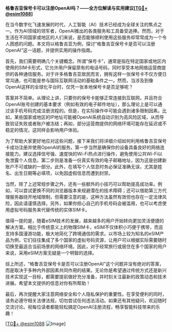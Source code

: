 **格鲁吉亚保号卡可以注册OpenAI吗？——全方位解读与实用建议[[TG💪+ @esim1088](https://t.me/s/esim1088)]**

在当今数字化飞速发展的时代，人工智能（AI）技术已经成为全球关注的焦点之一。作为AI领域的领军者，OpenAI推出的各类服务和工具备受追捧。然而，对于生活在不同国家或地区的人们来说，是否能够顺利使用这些服务却常常成为一个令人困惑的问题。本文将以格鲁吉亚为例，探讨“格鲁吉亚保号卡是否可以注册OpenAI”这一话题，并提供实用的操作指南。

首先，我们需要明确几个关键概念。所谓“保号卡”，通常是指在特定国家或地区内使用的SIM卡形式，它允许用户保留原有的电话号码，同时享受本地网络运营商提供的各种通信服务。对于许多格鲁吉亚居民而言，拥有这样一张保号卡不仅方便日常沟通，也可能是参与国际互联网活动的基础条件之一。然而，当涉及到像OpenAI这样的全球化平台时，仅凭一张本地保号卡是否足够呢？

答案并不简单。从理论上讲，只要你的保号卡能够正常连接到互联网，并且符合OpenAI账号创建的基本要求（例如有效的电子邮件地址），那么理论上是可以通过该手机号码完成注册流程的。但是，在实际操作中可能会遇到诸多限制因素。比如，某些国家或地区的IP地址可能被OpenAI系统自动识别为高风险区域，从而导致验证失败或者账户被冻结；再如，部分运营商提供的网络环境可能存在延迟或不稳定的情况，这同样会影响用户体验。

为了帮助大家更好地应对这些问题，接下来我们将详细介绍如何利用格鲁吉亚保号卡成功注册并使用OpenAI的服务。第一步当然是确保你的设备具备良好的网络连接能力。建议选择信号强、速度快的Wi-Fi热点进行操作，避免使用公共Wi-Fi以免泄露个人信息。第二步则是准备一份真实有效的电子邮箱地址，因为这是创建新账户不可或缺的一部分。此外，在填写个人信息时务必保证准确无误，尤其是姓名、出生日期等必填项，以免因虚假信息而遭到封禁。

当然，除了上述常规步骤之外，还有一些额外的小技巧可以帮助提高成功率。例如，可以尝试更换不同的浏览器版本来规避潜在的技术障碍；还可以借助第三方代理服务器绕开地域限制，但需要注意的是，这种方法虽然有效但也存在一定法律风险，因此请谨慎选择。另外，如果你担心自己的手机号码会被滥用，也可以考虑使用虚拟号码服务来代替传统的实体SIM卡。

值得一提的是，随着eSIM技术的发展，越来越多的用户开始转向更加灵活便捷的解决方案。相比于传统意义上的物理SIM卡，eSIM不仅体积小巧便于携带，而且支持多国漫游功能，极大地简化了跨境通信的需求。以市场上较为知名的eSIM产品为例，它们往往集成了多个国家的虚拟号码资源，让用户可以根据实际需要随时切换至最适合当前场景的网络环境。因此，对于经常旅行或居住在多个国家的用户来说，采用eSIM方案无疑是一个明智的选择。

综上所述，“格鲁吉亚保号卡是否可以注册OpenAI”这个问题并没有绝对的答案，而是取决于多种内外部因素共同作用的结果。无论你是希望通过传统方式还是新兴技术实现这一目标，都需要提前做好充分准备，并时刻关注最新的政策动态和技术进展。希望本文提供的信息对你有所帮助！

最后，再次提醒大家注意网络安全和个人隐私保护的重要性。在享受便利的同时，请务必遵守相关法律法规，切勿尝试任何违法活动。如果还有其他疑问，欢迎随时交流讨论。祝每位读者都能轻松搞定OpenAI注册流程，畅享智能科技带来的乐趣！

[[TG💪+ @esim1088](https://t.me/s/esim1088) ![Image](https://i.postimg.cc/4NQfJmqS/Snipaste-2025-05-13-00-14-12.png)]